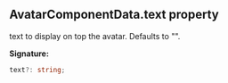 
## AvatarComponentData.text property

text to display on top the avatar. Defaults to "".

**Signature:**

```typescript
text?: string;
```
